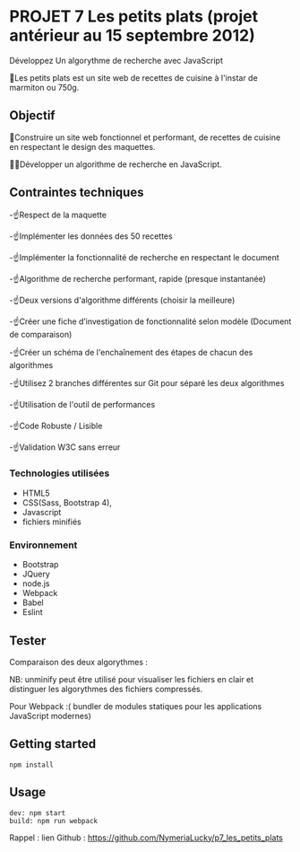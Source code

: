 # PROJET 7 Les petits plats (projet antérieur au 15 septembre 2012)
Développez Un algorythme de recherche avec JavaScript

📃️Les petits plats est un site  web de recettes de cuisine à l'instar de marmiton ou 750g.

## Objectif
👷️Construire un site web fonctionnel et performant, de recettes de cuisine en respectant le design des maquettes.

🕵‍♀️️Développer un algorithme de recherche en JavaScript.

## Contraintes techniques

-☝️Respect de la maquette

-☝️Implémenter les données des 50 recettes

-☝️Implémenter la fonctionnalité de recherche en respectant le document

-☝️Algorithme de recherche performant, rapide (presque instantanée)

-☝️Deux versions d'algorithme différents (choisir la meilleure)

-☝️Créer une fiche d’investigation de fonctionnalité selon modèle (Document de   comparaison)

-☝️Créer un schéma de l'enchaînement des étapes de chacun des algorithmes

-☝️Utilisez 2 branches différentes sur Git pour séparé les deux algorithmes

-☝️Utilisation de l'outil de performances

-☝️Code Robuste / Lisible

-☝️Validation W3C sans erreur

### Technologies utilisées

- HTML5
- CSS(Sass, Bootstrap 4),
- Javascript
- fichiers minifiés

### Environnement

- Bootstrap
- JQuery
- node.js
- Webpack 
- Babel
- Eslint

## Tester
Comparaison des deux algorythmes : 

NB: unminify peut être utilisé pour visualiser les fichiers en clair et distinguer les algorythmes des fichiers compressés.


Pour Webpack :( bundler de modules statiques pour les applications JavaScript modernes)

## Getting started
`npm install`

## Usage
`dev: npm start`<br>
`build: npm run webpack`

Rappel : lien Github : https://github.com/NymeriaLucky/p7_les_petits_plats
